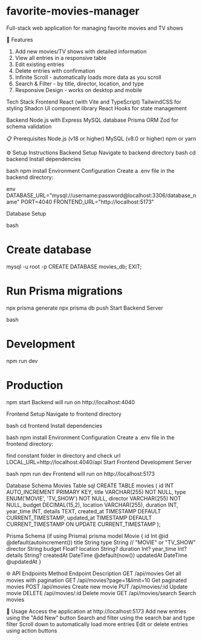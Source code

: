 # favorite-movies-manager
Full-stack web application for managing favorite movies and TV shows

🚀 Features
1) Add new movies/TV shows with detailed information
2) View all entries in a responsive table
3) Edit existing entries
4) Delete entries with confirmation
5) Infinite Scroll - automatically loads more data as you scroll
6) Search & Filter - by title, director, location, and type
7) Responsive Design - works on desktop and mobile

Tech Stack
Frontend
React (with Vite and TypeScript)
TailwindCSS for styling
Shadcn UI component library
React Hooks for state management

Backend
Node.js with Express
MySQL database
Prisma ORM
Zod for schema validation

📋 Prerequisites
Node.js (v18 or higher)
MySQL (v8.0 or higher)
npm or yarn

⚙️ Setup Instructions
Backend Setup
Navigate to backend directory
bash
cd backend
Install dependencies

bash
npm install
Environment Configuration
Create a .env file in the backend directory:

env
DATABASE_URL="mysql://username:password@localhost:3306/database_name"
PORT=4040
FRONTEND_URL="http://localhost:5173"

Database Setup

bash
# Create database
mysql -u root -p
CREATE DATABASE movies_db;
EXIT;

# Run Prisma migrations
npx prisma generate
npx prisma db push
Start Backend Server

bash
# Development
npm run dev

# Production
npm start
Backend will run on http://localhost:4040

Frontend Setup
Navigate to frontend directory

bash
cd frontend
Install dependencies

bash
npm install
Environment Configuration
Create a .env file in the frontend directory:

find constant folder in directory and check url
LOCAL_URL=http://localhost:4040/api
Start Frontend Development Server

bash
npm run dev
Frontend will run on http://localhost:5173

Database Schema
Movies Table
sql
CREATE TABLE movies (
  id INT AUTO_INCREMENT PRIMARY KEY,
  title VARCHAR(255) NOT NULL,
  type ENUM('MOVIE', 'TV_SHOW') NOT NULL,
  director VARCHAR(255) NOT NULL,
  budget DECIMAL(15,2),
  location VARCHAR(255),
  duration INT,
  year_time INT,
  details TEXT,
  created_at TIMESTAMP DEFAULT CURRENT_TIMESTAMP,
  updated_at TIMESTAMP DEFAULT CURRENT_TIMESTAMP ON UPDATE CURRENT_TIMESTAMP
);

Prisma Schema (if using Prisma)
prisma
model Movie {
  id        Int      @id @default(autoincrement())
  title     String
  type      String   // "MOVIE" or "TV_SHOW"
  director  String
  budget    Float?
  location  String?
  duration  Int?
  year_time Int?
  details   String?
  createdAt DateTime @default(now())
  updatedAt DateTime @updatedAt
}

🌐 API Endpoints
Method	Endpoint	Description
GET	/api/movies	Get all movies with pagination
GET	/api/movies?page=1&limit=10	Get paginated movies
POST	/api/movies	Create new movie
PUT	/api/movies/:id	Update movie
DELETE	/api/movies/:id	Delete movie
GET	/api/movies/search	Search movies

🎯 Usage
Access the application at http://localhost:5173
Add new entries using the "Add New" button
Search and filter using the search bar and type filter
Scroll down to automatically load more entries
Edit or delete entries using action buttons
